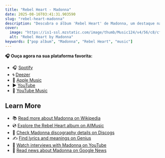 ```yaml
---
title: "Rebel Heart - Madonna"
date: 2025-08-16T03:41:31.903590
slug: "rebel-heart-madonna"
description: "Descubra o álbum 'Rebel Heart' de Madonna, um destaque na música pop."
cover:
  image: "https://is1-ssl.mzstatic.com/image/thumb/Music124/v4/56/c8/cf/56c8cfa1-02ec-2464-c1af-efbb3edecaab/00602547201829.rgb.jpg/500x500bb.jpg"
  alt: "Rebel Heart by Madonna"
keywords: ["pop album", "Madonna", "Rebel Heart", "music"]
---
```






**🎧 Ouça agora na sua plataforma favorita:**

- 🎧 [Spotify](https://open.spotify.com/search/Rebel%20Heart%20Madonna)
- 🌀 [Deezer](https://www.deezer.com/search/Rebel%20Heart%20Madonna)
- 🍎 [Apple Music](https://music.apple.com/search?term=Rebel%20Heart%20Madonna)
- ▶️ [YouTube](https://www.youtube.com/results?search_query=Rebel%20Heart%20Madonna)
- 🎵 [YouTube Music](https://music.youtube.com/search?q=Rebel%20Heart%20Madonna)

## Learn More

- 📚 [Read more about Madonna on Wikipedia](https://en.wikipedia.org/wiki/Madonna)
- 💿 [Explore the Rebel Heart album on AllMusic](https://www.allmusic.com/search/albums/Rebel+Heart)
- 📀 [Check Madonna discography details on Discogs](https://www.discogs.com/search/?q=Rebel+Heart+Madonna&type=all)
- ✍️ [Find lyrics and meanings on Genius](https://genius.com/search?q=Rebel+Heart%20Madonna)
- 🎤 [Watch interviews with Madonna on YouTube](https://www.youtube.com/results?search_query=Madonna+interview)
- 📰 [Read news about Madonna on Google News](https://news.google.com/search?q=Madonna)
